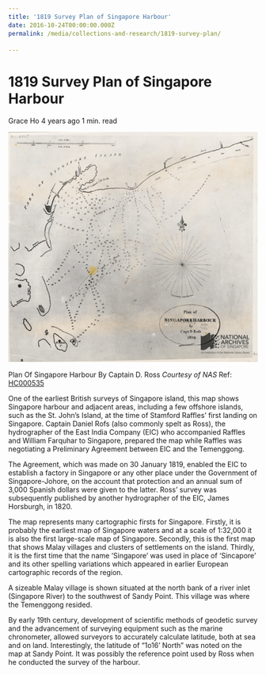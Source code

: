 ```yaml
---
title: '1819 Survey Plan of Singapore Harbour'
date: 2016-10-24T00:00:00.000Z
permalink: /media/collections-and-research/1819-survey-plan/

---
```



# 1819 Survey Plan of Singapore Harbour

Grace Ho 4 years ago 1 min. read

![Plan of Singapore Harbour](../../../images/blogs/20120001528_002_HC000535-compressed-wm.jpg)

Plan Of Singapore Harbour By Captain D. Ross
*Courtesy of NAS* Ref: [HC000535](http://www.nas.gov.sg/archivesonline/maps_building_plans/record-details/fb684cf4-115c-11e3-83d5-0050568939ad)

One of the earliest British surveys of Singapore island, this map shows Singapore harbour and adjacent areas, including a few offshore islands, such as the St. John’s Island, at the time of Stamford Raffles’ first landing on Singapore. Captain Daniel Rofs (also commonly spelt as Ross), the hydrographer of the East India Company (EIC) who accompanied Raffles and William Farquhar to Singapore, prepared the map while Raffles was negotiating a Preliminary Agreement between EIC and the Temenggong.

The Agreement, which was made on 30 January 1819, enabled the EIC to establish a factory in Singapore or any other place under the Government of Singapore-Johore, on the account that protection and an annual sum of 3,000 Spanish dollars were given to the latter. Ross’ survey was subsequently published by another hydrographer of the EIC, James Horsburgh, in 1820.

The map represents many cartographic firsts for Singapore. Firstly, it is probably the earliest map of Singapore waters and at a scale of 1:32,000 it is also the first large-scale map of Singapore. Secondly, this is the first map that shows Malay villages and clusters of settlements on the island. Thirdly, it is the first time that the name ‘Singapore’ was used in place of ‘Sincapore’ and its other spelling variations which appeared in earlier European cartographic records of the region.

A sizeable Malay village is shown situated at the north bank of a river inlet (Singapore River) to the southwest of Sandy Point. This village was where the Temenggong resided.

By early 19th century, development of scientific methods of geodetic survey and the advancement of surveying equipment such as the marine chronometer, allowed surveyors to accurately calculate latitude, both at sea and on land. Interestingly, the latitude of “1o16’ North” was noted on the map at Sandy Point. It was possibly the reference point used by Ross when he conducted the survey of the harbour.